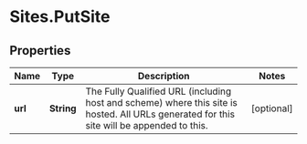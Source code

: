 # Sites.PutSite

## Properties
Name | Type | Description | Notes
------------ | ------------- | ------------- | -------------
**url** | **String** | The Fully Qualified URL (including host and scheme) where this site is hosted. All URLs generated for this site will be appended to this. | [optional] 
